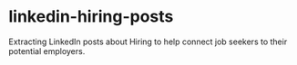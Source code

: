 # linkedin-hiring-posts
Extracting LinkedIn posts about Hiring to help connect job seekers to their potential employers.  
